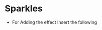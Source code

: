 # Sparkles

- For Adding the effect Insert the following <script> tag in your HTML page
```<script type="text/javascript" src="https://cdn.jsdelivr.net/gh/yofukashino/Sparkles.js@main/sparkles.js"></script>```
